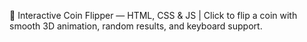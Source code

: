 🎲 Interactive Coin Flipper — HTML, CSS & JS | Click to flip a coin with smooth 3D animation, random results, and keyboard support.
